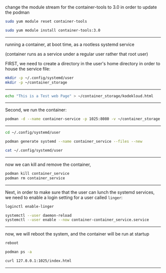 

change the module stream for the container-tools to 3.0 in order to update the podman

```bash
sudo yum module reset container-tools
```


```bash
sudo yum module install container-tools:3.0 
```

________________________________________________________________________________________________


running a container, at boot time, as a rootless systemd service

(container runs as a service under a regular user rather that root user)

FIRST, we need to create a directory in the user's home directory in order to house the service file:

```bash
mkdir -p ~/.config/systemd/user
mkdir -p ~/container_storage
```


________________________________________________________________________________________________




```bash
echo "This is a Test web Page" > ~/container_storage/kodekloud.html
```

________________________________________________________________________________________________

Second, we run the container:

```bash
podman -d --name container-service -p 1025:8080 -v ~/container_storage:/var/www/html:Z registry.access.redhat.com/rhscl/httpd-24-rhel7
```

________________________________________________________________________________________________




```bash
cd ~/.config/systemd/user

podman generate systemd --name container_service --files --new
```




```bash
cat ~/.config/systemd/user
```

________________________________________________________________________________________________

now we can kill and remove the container,

```bash
podman kill container_service
podman rm container_service
```

________________________________________________________________________________________________


Next, in order to make sure that the user can lunch the systemd services, we need to enable a login setting for a user called `linger`:


```bash
loginctl enable-linger
```

```bash
systemctl --user daemon-reload
systemctl --user enable --now container-container_service.service
```

________________________________________________________________________________________________


now, we will reboot the system, and the container will be run at startup

```bash
reboot
```


```bash
podman ps -a
```




```bash
curl 127.0.0.1:1025/index.html
```


________________________________________________________________________________________________
